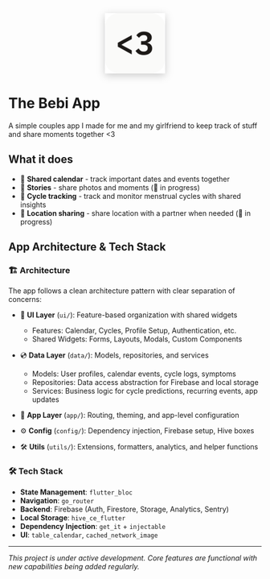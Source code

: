 <div align="center">
  <img src="assets/app_logo/app_logo_readme.png" alt="The Bebi App Logo" width="120" height="120" style="filter: drop-shadow(0 4px 8px rgba(0, 0, 0, 0.2));">
</div>

# The Bebi App

A simple couples app I made for me and my girlfriend to keep track of stuff and share moments together <3

## What it does

- 📅 **Shared calendar** - track important dates and events together
- 📸 **Stories** - share photos and moments (🚧 in progress)
- 🌸 **Cycle tracking** - track and monitor menstrual cycles with shared insights
- 📍 **Location sharing** - share location with a partner when needed (🚧 in progress)

## App Architecture & Tech Stack

### 🏗️ Architecture

The app follows a clean architecture pattern with clear separation of concerns:

- 🎨 **UI Layer** (`ui/`): Feature-based organization with shared widgets

  - Features: Calendar, Cycles, Profile Setup, Authentication, etc.
  - Shared Widgets: Forms, Layouts, Modals, Custom Components

- 💿 **Data Layer** (`data/`): Models, repositories, and services

  - Models: User profiles, calendar events, cycle logs, symptoms
  - Repositories: Data access abstraction for Firebase and local storage
  - Services: Business logic for cycle predictions, recurring events, app updates

- 📱 **App Layer** (`app/`): Routing, theming, and app-level configuration
- ⚙️ **Config** (`config/`): Dependency injection, Firebase setup, Hive boxes
- 🛠️ **Utils** (`utils/`): Extensions, formatters, analytics, and helper functions

### 🛠️ Tech Stack

- **State Management**: `flutter_bloc`
- **Navigation**: `go_router`
- **Backend**: Firebase (Auth, Firestore, Storage, Analytics, Sentry)
- **Local Storage**: `hive_ce_flutter`
- **Dependency Injection**: `get_it` + `injectable`
- **UI**: `table_calendar`, `cached_network_image`

---

_This project is under active development. Core features are functional with new capabilities being added regularly._
